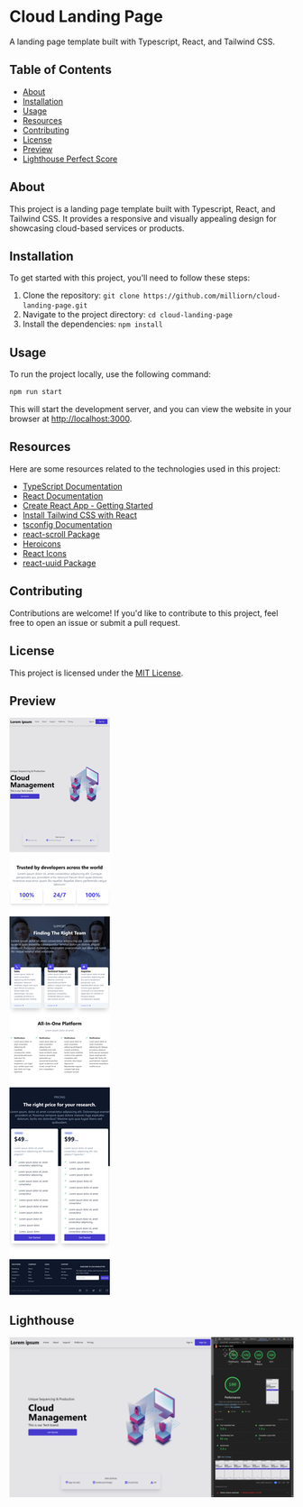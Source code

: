 # Cloud Landing Page

A landing page template built with Typescript, React, and Tailwind CSS.

## Table of Contents

- [About](#about)
- [Installation](#installation)
- [Usage](#usage)
- [Resources](#resources)
- [Contributing](#contributing)
- [License](#license)
- [Preview](#preview)
- [Lighthouse Perfect Score](#lighthouse)

## About

This project is a landing page template built with Typescript, React, and Tailwind CSS. It provides a responsive and visually appealing design for showcasing cloud-based services or products.

## Installation

To get started with this project, you'll need to follow these steps:

1. Clone the repository: `git clone https://github.com/milliorn/cloud-landing-page.git`
2. Navigate to the project directory: `cd cloud-landing-page`
3. Install the dependencies: `npm install`

## Usage

To run the project locally, use the following command:

```bash
npm run start
```

This will start the development server, and you can view the website in your browser at [http://localhost:3000](http://localhost:3000).

## Resources

Here are some resources related to the technologies used in this project:

- [TypeScript Documentation](https://www.typescriptlang.org/docs/handbook/react.html)
- [React Documentation](https://create-react-app.dev)
- [Create React App - Getting Started](https://create-react-app.dev/docs/getting-started)
- [Install Tailwind CSS with React](https://tailwindcss.com/docs/guides/create-react-app)
- [tsconfig Documentation](https://www.typescriptlang.org/tsconfig)
- [react-scroll Package](https://www.npmjs.com/package/react-scroll)
- [Heroicons](https://github.com/tailwindlabs/heroicons)
- [React Icons](https://react-icons.github.io/react-icons/)
- [react-uuid Package](https://github.com/RickBr0wn/react-uuid)

## Contributing

Contributions are welcome! If you'd like to contribute to this project, feel free to open an issue or submit a pull request.

## License

This project is licensed under the [MIT License](LICENSE).

## Preview

![Cloud Landing Page](public/preview.png)

## Lighthouse

![Cloud Landing Page](public/lighthouse.png)
